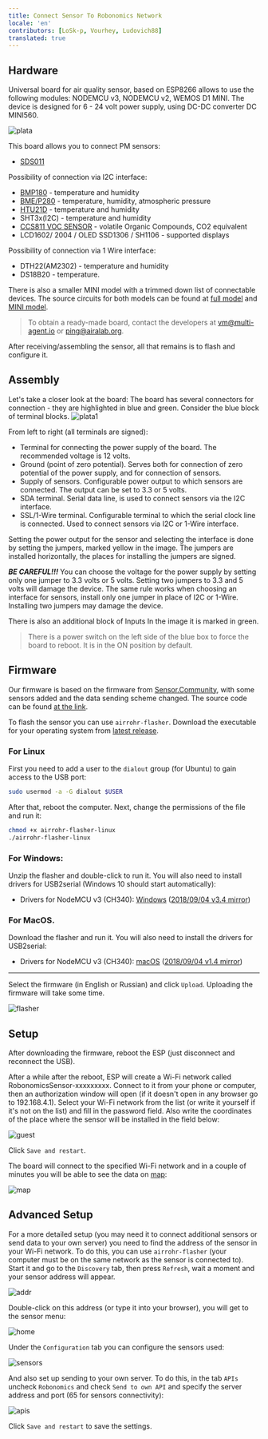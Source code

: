 ```yaml
---
title: Connect Sensor To Robonomics Network
locale: 'en' 
contributors: [LoSk-p, Vourhey, Ludovich88]
translated: true
---
```


## Hardware

Universal board for air quality sensor, based on ESP8266 allows to use the following modules: NODEMCU v3, NODEMCU v2, WEMOS D1 MINI. The device is designed for 6 - 24 volt power supply, using DC-DC converter DC MINI560.

![plata](./images/sensors-connectivity/plata.png)

This board allows you to connect PM sensors:

- [SDS011](https://cdn-reichelt.de/documents/datenblatt/X200/SDS011-DATASHEET.pdf)

Possibility of connection via I2C interface:

- [BMP180](https://cdn-shop.adafruit.com/datasheets/BST-BMP180-DS000-09.pdf) - temperature and humidity
- [BME/P280](https://www.mouser.com/datasheet/2/783/BST-BME280-DS002-1509607.pdf) - temperature, humidity, atmospheric pressure
- [HTU21D](https://eu.mouser.com/ProductDetail/Measurement-Specialties/HTU21D?qs=tx5doIiTu8oixw1WN5Uy8A%3D%3D) - temperature and humidity
- SHT3x(I2C) - temperature and humidity
- [CCS811 VOC SENSOR](https://www.sciosense.com/wp-content/uploads/documents/Application-Note-Baseline-Save-and-Restore-on-CCS811.pdf) - volatile Organic Compounds, CO2 equivalent
- LCD1602/ 2004 / OLED SSD1306 / SH1106 - supported displays

Possibility of connection via 1 Wire interface:

- DTH22(AM2302) - temperature and humidity
- DS18B20 - temperature.

There is also a smaller MINI model with a trimmed down list of connectable devices. The source circuits for both models can be found at [full model](https://oshwlab.com/ludovich88/aira_sensor_rev0-1) and [MINI model](https://oshwlab.com/ludovich88/aira_sensor_d1_mini).

> To obtain a ready-made board, contact the developers at vm@multi-agent.io or ping@airalab.org.

After receiving/assembling the sensor, all that remains is to flash and configure it.

## Assembly

Let's take a closer look at the board:
The board has several connectors for connection - they are highlighted in blue and green. Consider the blue block of terminal blocks.
![plata1](./images/sensors-connectivity/plata1.png)

From left to right (all terminals are signed):
- Terminal for connecting the power supply of the board. The recommended voltage is 12 volts.
- Ground (point of zero potential). Serves both for connection of zero potential of the power supply, and for connection of sensors.
- Supply of sensors. Configurable power output to which sensors are connected. The output can be set to 3.3 or 5 volts.
- SDA terminal. Serial data line, is used to connect sensors via the I2C interface.
- SSL/1-Wire terminal. Configurable terminal to which the serial clock line  is connected. Used to connect sensors via I2C or 1-Wire interface.

Setting the power output for the sensor and selecting the interface is done by setting the jumpers, marked yellow in the image.
The jumpers are installed horizontally, the places for installing the jumpers are signed.

***BE CAREFUL!!!*** You can choose the voltage for the power supply by setting only one jumper to 3.3 volts or 5 volts. Setting two jumpers to 3.3 and 5 volts will damage the device. The same rule works when choosing an interface for sensors, install only one jumper in place of I2C or 1-Wire. Installing two jumpers may damage the device.

There is also an additional block of Inputs In the image it is marked in green.

> There is a power switch on the left side of the blue box to force the board to reboot. It is in the ON position by default.

## Firmware

Our firmware is based on the firmware from [Sensor.Community](https://github.com/opendata-stuttgart/sensors-software), with some sensors added and the data sending scheme changed. The source code can be found [at the link](https://github.com/LoSk-p/sensors-software/tree/master/airrohr-firmware). 

To flash the sensor you can use `airrohr-flasher`. Download the executable for your operating system from [latest release](https://github.com/airalab/sensors-connectivity/releases).

### For Linux

First you need to add a user to the `dialout` group (for Ubuntu) to gain access to the USB port:

```bash
sudo usermod -a -G dialout $USER
```

After that, reboot the computer. Next, change the permissions of the file and run it:

```bash
chmod +x airrohr-flasher-linux
./airrohr-flasher-linux
```

### For Windows:
Unzip the flasher and double-click to run it. You will also need to install drivers for USB2serial (Windows 10 should start automatically):

* Drivers for NodeMCU v3 (CH340): [Windows](http://www.wch.cn/downloads/file/5.html) ([2018/09/04 v3.4 mirror](https://d.inf.re/luftdaten/CH341SER.ZIP))

### For MacOS.
Download the flasher and run it. You will also need to install the drivers for USB2serial: 
* Drivers for NodeMCU v3 (CH340): [macOS](http://www.wch.cn/downloads/file/178.html) ([2018/09/04 v1.4 mirror](https://d.inf.re/luftdaten/CH341SER_MAC.ZIP))

---

Select the firmware (in English or Russian) and click `Upload`. Uploading the firmware will take some time.

![flasher](./images/sensors-connectivity/7_flasher.jpg)

## Setup

After downloading the firmware, reboot the ESP (just disconnect and reconnect the USB).

After a while after the reboot, ESP will create a Wi-Fi network called RobonomicsSensor-xxxxxxxxx. Connect to it from your phone or computer, then an authorization window will open (if it doesn't open in any browser go to 192.168.4.1). Select your Wi-Fi network from the list (or write it yourself if it's not on the list) and fill in the password field. Also write the coordinates of the place where the sensor will be installed in the field below:

![guest](./images/sensors-connectivity/guest.jpg)

Click `Save and restart`.

The board will connect to the specified Wi-Fi network and in a couple of minutes you will be able to see the data on [map](https://sensors.robonomics.network/#/):

![map](./images/sensors-connectivity/14_map.jpg)

## Advanced Setup

For a more detailed setup (you may need it to connect additional sensors or send data to your own server) you need to find the address of the sensor in your Wi-Fi network. To do this, you can use `airrohr-flasher` (your computer must be on the same network as the sensor is connected to). Start it and go to the `Discovery` tab, then press `Refresh`, wait a moment and your sensor address will appear.

![addr](./images/sensors-connectivity/11_flaser2.jpg)

Double-click on this address (or type it into your browser), you will get to the sensor menu:

![home](./images/sensors-connectivity/home.png)

Under the `Configuration` tab you can configure the sensors used:

![sensors](./images/sensors-connectivity/sensors.png)

And also set up sending to your own server. To do this, in the tab `APIs` uncheck `Robonomics` and check `Send to own API` and specify the server address and port (65 for sensors connectivity):

![apis](./images/sensors-connectivity/apis_en.png)

Click `Save and restart` to save the settings.



